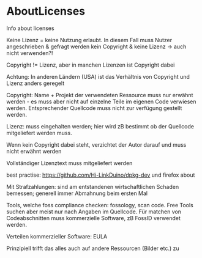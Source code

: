 # AboutLicenses
Info about licenses

Keine Lizenz = keine Nutzung erlaubt. In diesem Fall muss Nutzer angeschrieben & gefragt werden
kein Copyright & keine Lizenz -> auch nicht verwenden?!

Copyright != Lizenz, aber in manchen Lizenzen ist Copyright dabei

Achtung: In anderen Ländern (USA) ist das Verhältnis von Copyright und Lizenz anders geregelt

Copyright: Name + Projekt der verwendeten Ressource muss nur erwähnt werden - es muss aber nicht auf einzelne Teile im eigenen Code verwiesen werden.
Entsprechender Quellcode muss nicht zur verfügung gestellt werden.

Lizenz: muss eingehalten werden; hier wird zB bestimmt ob der Quellcode mitgeliefert werden muss.

Wenn kein Copyright dabei steht, verzichtet der Autor darauf und muss nicht erwähnt werden

Vollständiger Lizenztext muss mitgeliefert werden

best practise: https://github.com/Hi-LinkDuino/dpkg-dev und firefox about

Mit Strafzahlungen: sind am entstandenen wirtschaftlichen Schaden bemessen; generell immer Abmahnung beim ersten Mal

Tools, welche foss compliance checken: fossology, scan code.
Free Tools suchen aber meist nur nach Angaben im Quellcode. Für matchen von Codeabschnitten muss kommerzielle Software, zB FossID verwendet werden.

Verteilen kommerzieller Software: EULA

Prinzipiell trifft das alles auch auf andere Ressourcen (Bilder etc.) zu


